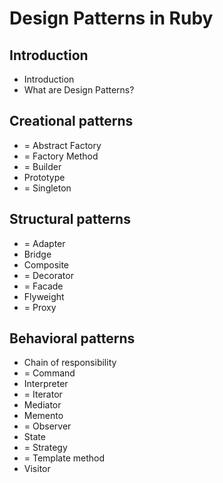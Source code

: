 # Design Patterns in Ruby

## Introduction

* Introduction
* What are Design Patterns?

## Creational patterns

* = Abstract Factory
* = Factory Method
* = Builder
* Prototype
* = Singleton

## Structural patterns

* = Adapter
* Bridge
* Composite
* = Decorator
* = Facade
* Flyweight
* = Proxy

## Behavioral patterns

* Chain of responsibility
* = Command
* Interpreter
* = Iterator
* Mediator
* Memento
* = Observer
* State
* = Strategy
* = Template method
* Visitor
